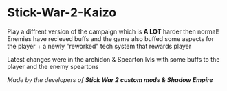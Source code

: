# Stick-War-2-Kaizo
Play a diffrent version of the campaign which is **A LOT** harder then normal! Enemies have recieved buffs and the game also buffed some aspects for the player + a newly "reworked" tech system that rewards player

Latest changes were in the archidon & Spearton lvls
with some buffs to the player and the enemy speartons

*Made by the developers of **Stick War 2 custom mods & Shadow Empire***